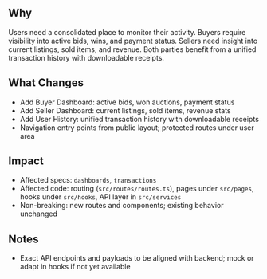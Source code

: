 ## Why
Users need a consolidated place to monitor their activity. Buyers require visibility into active bids, wins, and payment status. Sellers need insight into current listings, sold items, and revenue. Both parties benefit from a unified transaction history with downloadable receipts.

## What Changes
- Add Buyer Dashboard: active bids, won auctions, payment status
- Add Seller Dashboard: current listings, sold items, revenue stats
- Add User History: unified transaction history with downloadable receipts
- Navigation entry points from public layout; protected routes under user area

## Impact
- Affected specs: `dashboards`, `transactions`
- Affected code: routing (`src/routes/routes.ts`), pages under `src/pages`, hooks under `src/hooks`, API layer in `src/services`
- Non-breaking: new routes and components; existing behavior unchanged

## Notes
- Exact API endpoints and payloads to be aligned with backend; mock or adapt in hooks if not yet available


